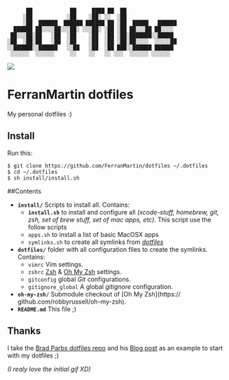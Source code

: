 ```
      ██            ██     ████ ██  ██
     ░██           ░██    ░██░ ░░  ░██
     ░██  ██████  ██████ ██████ ██ ░██  █████   ██████
  ██████ ██░░░░██░░░██░ ░░░██░ ░██ ░██ ██░░░██ ██░░░░
 ██░░░██░██   ░██  ░██    ░██  ░██ ░██░███████░░█████
░██  ░██░██   ░██  ░██    ░██  ░██ ░██░██░░░░  ░░░░░██
░░██████░░██████   ░░██   ░██  ░██ ███░░██████ ██████
 ░░░░░░  ░░░░░░     ░░    ░░   ░░ ░░░  ░░░░░░ ░░░░░░

```
![](http://gifsb.in/codes/floppy-discs.gif)

# FerranMartin dotfiles
My personal dotfiles :)

## Install
Run this:

```
$ git clone https://github.com/FerranMartin/dotfiles ~/.dotfiles
$ cd ~/.dotfiles
$ sh install/install.sh
```

##Contents

* **`install/`** Scripts to install all. Contains:
 	* **`install.sh`** to install and configure all _(xcode-stuff, homebrew, git, zsh, set of brew stuff, set of mac apps, etc)_. This script use the follow scripts
	* `apps.sh` to install a list of basic MacOSX apps
	* `symlinks.sh` to create all symlinks from *[dotfiles](./dotfiles)*
* **`dotfiles/`** folder with all configuration files to create the symlinks. Contains:
	* `vimrc` Vim settings.
	* `zshrc` [Zsh](http://www.zsh.org/) & [Oh My Zsh](https://github.com/robbyrussell/oh-my-zsh) settings.
	* `gitconfig` global *Git* configurations.
	* `gitignore_global` A global *gitignore* configuration.
* **`oh-my-zsh/`** Submodule checkout of [Oh My Zsh](https://	github.com/robbyrussell/oh-my-zsh).
* **`README.md`** This file ;)


## Thanks

I take the [Brad Parbs dotfiles repo](https://github.com/bradp/dotfiles) and his [Blog post](http://webdevstudios.com/2015/02/10/a-beginners-guide-to-the-best-command-line-tools/) as an example to start with my dotfiles ;) 

_(I realy love the initial gif XD)_
